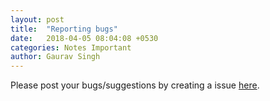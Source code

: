 ```yaml
---
layout: post
title:  "Reporting bugs"
date:   2018-04-05 08:04:08 +0530
categories: Notes Important
author: Gaurav Singh
---
```


Please post your bugs/suggestions by creating a issue [here](https://github.com/mathscapes/DecodeVector/issues).
